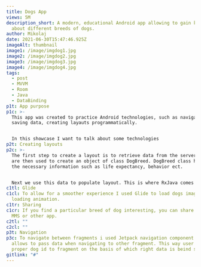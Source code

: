```yaml
---
title: Dogs App
views: 5M
description_short: A modern, educational Android app allowing to gain knowledge
  about different breeds of dogs.
author: Mikolaj
date: 2021-06-30T15:47:46.925Z
imageAlt: thumbnail
image1: /image/imgdog1.jpg
image2: /image/imgdog2.jpg
image3: /image/imgdog3.jpg
image4: /image/imgdog4.jpg
tags:
  - post
  - MVVM
  - Room
  - Java
  - DataBinding
p1t: App purpose
p1c: >-
  This app was created to practice Android technologies, such as navigation,
  saving data, creating layauts programmatically.


  In this showcase I want to talk about some technologies
p2t: Creating layouts
p2c: >-
  The first step to create a layout is to retrieve data from the server, which
  are then used to create an object of class DogBreed. DogBreed class has all
  the necessary information such as life expectancy, behavior ect.


  Next we use this data to populate layout. This is where RxJava comes in handy with it`s observable sequences. Those sequences are called when data is being changed.
c1tl: Glide
c1cl: To allow for a smoother experience I used Glide to load dogs images and
  loading animation.
c1tr: Sharing
c1cr: If you find a particular breed of dog interesting, you can share it via
  MMS or other app.
c2tl: ""
c2cl: ""
p3t: Navigation
p3c: To navigate between fragments i used Jetpack navigation component. It
  allows to pass data when navigating to other fragment. This way user passes
  proper dog id to fragment on the basis of which right data is beind shown.
gitlink: "#"
---
```

